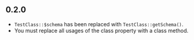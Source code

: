 ## 0.2.0

* `TestClass::$schema` has been replaced with `TestClass::getSchema()`.
* You must replace all usages of the class property with a class method.

